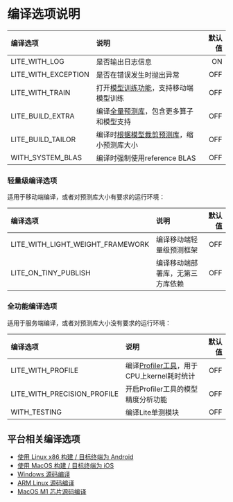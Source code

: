 # 编译选项说明


| 编译选项 |  说明  | 默认值 |
| :-- |  :-- |--: |
| LITE_WITH_LOG |  是否输出日志信息 | ON |
| LITE_WITH_EXCEPTION | 是否在错误发生时抛出异常 | OFF |
| LITE_WITH_TRAIN |  打开[模型训练功能](../demo_guides/cpp_train_demo.html)，支持移动端模型训练 | OFF |
| LITE_BUILD_EXTRA |  编译[全量预测库](library.html)，包含更多算子和模型支持 | OFF |
| LITE_BUILD_TAILOR | 编译时[根据模型裁剪预测库](library_tailoring.html)，缩小预测库大小 | OFF |
| WITH_SYSTEM_BLAS |  编译时强制使用reference BLAS |  OFF |

### 轻量级编译选项

适用于移动端编译，或者对预测库大小有要求的运行环境：

| 编译选项 |  说明  | 默认值 |
| :-- |  :-- | --: |
| LITE_WITH_LIGHT_WEIGHT_FRAMEWORK | 编译移动端轻量级预测框架 | OFF |
| LITE_ON_TINY_PUBLISH |  编译移动端部署库，无第三方库依赖 | OFF |

### 全功能编译选项

适用于服务端编译，或者对预测库大小没有要求的运行环境：

| 编译选项 |  说明  | 默认值 |
| :-- |  :-- | --: |
| LITE_WITH_PROFILE |  编译[Profiler工具](../user_guides/debug.html)，用于CPU上kernel耗时统计 | OFF |
| LITE_WITH_PRECISION_PROFILE |  开启Profiler工具的模型精度分析功能 | OFF |
| WITH_TESTING |  编译Lite单测模块 | OFF |

## 平台相关编译选项

- [使用 Linux x86 构建 / 目标终端为 Android](./compile_android.md)
- [使用 MacOS 构建 / 目标终端为 iOS](./compile_ios.md)
- [Windows 源码编译](./compile_windows.md)
- [ARM Linux 源码编译](./compile_linux.md)
- [MacOS M1 芯片源码编译](./compile_armmacos.md)
